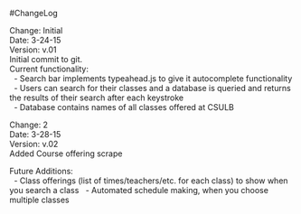 #ChangeLog

Change: Initial <br>
Date:  3-24-15 <br>
Version: v.01  <br>
  Initial commit to git. <br>
  Current functionality:<br>
   &nbsp; - Search bar implements typeahead.js to give it autocomplete functionality<br>
   &nbsp;  - Users can search for their classes and a database is queried and returns the results of their search after each keystroke<br>
   &nbsp; - Database contains names of all classes offered at CSULB<br>

Change: 2 <br>
Date: 3-28-15 <br>
Version: v.02 <br>
  Added Course offering scrape
   
Future Additions:<br>
   &nbsp; - Class offerings (list of times/teachers/etc. for each class) to show when you search a class
   &nbsp; - Automated schedule making, when you choose multiple classes 
